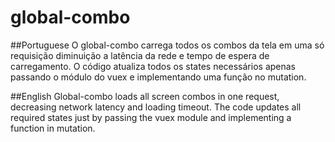 # global-combo
##Portuguese
O global-combo carrega todos os combos da tela em uma só requisição diminuição a latência da rede e tempo de espera de carregamento. O código atualiza todos os states necessários apenas passando o módulo do vuex e implementando uma função no mutation.

##English
Global-combo loads all screen combos in one request, decreasing network latency and loading timeout. The code updates all required states just by passing the vuex module and implementing a function in mutation.
